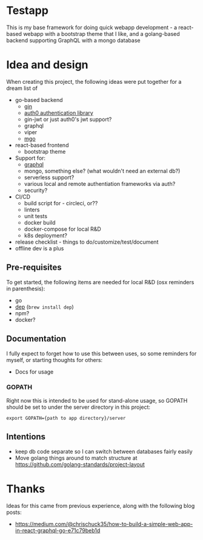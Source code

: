 # Testapp
This is my base framework for doing quick webapp development - a
react-based webapp with a bootstrap theme that I like, and a
golang-based backend supporting GraphQL with a mongo database

# Idea and design
When creating this project, the following ideas were put together for a dream list of 
 * go-based backend
   * [gin](https://github.com/gin-gonic/gin)
   * [auth0 authentication library](https://github.com/auth0-samples/auth0-golang-web-app)
   * gin-jwt or just auth0's jwt support?
   * graphql
   * viper
   * [mgo](https://github.com/globalsign/mgo)
 * react-based frontend
   * bootstrap theme
 * Support for:
   * [graphql](https://graphql.org/)
   * mongo, something else? (what wouldn't need an external db?)
   * serverless support?
   * various local and remote authentiation frameworks via auth?
   * security?
 * CI/CD
   * build script for - circleci, or??
   * linters
   * unit tests
   * docker build
   * docker-compose for local R&D
   * k8s deployment?
 * release checklist - things to do/customize/test/document
 * offline dev is a plus

## Pre-requisites
To get started, the following items are needed for local R&D (osx reminders in parenthesis):
 * go
 * [dep](https://github.com/golang/dep) (`brew install dep`)
 * npm?
 * docker?

## Documentation
I fully expect to forget how to use this between uses, so some
reminders for myself, or starting thoughts for others:
 * Docs for usage

### GOPATH
Right now this is intended to be used for stand-alone usage, so
GOPATH should be set to under the server directory in this project:
```
export GOPATH={path to app directory}/server
```

## Intentions
 * keep db code separate so I can switch between databases fairly easily
 * Move golang things around to match structure at https://github.com/golang-standards/project-layout

# Thanks
Ideas for this came from previous experience, along with the following blog posts:
 * https://medium.com/@chrischuck35/how-to-build-a-simple-web-app-in-react-graphql-go-e71c79beb1d

